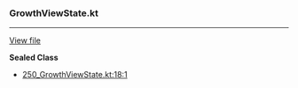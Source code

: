 ### GrowthViewState.kt
---
[View file](../files/250_GrowthViewState.kt)

**Sealed Class**

 - [250_GrowthViewState.kt:18:1](../files/250_GrowthViewState.kt#L18)
